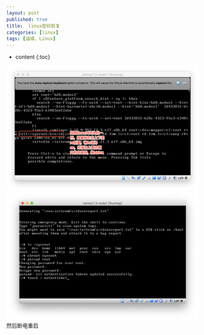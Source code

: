 ```yaml
---
layout: post
published: true
title:  linux密码恢复
categories: [linux]
tags: [运维、Linux]
---
```

* content
{:toc}

![](/styles/images/linux恢复密码1.jpg)
![](/styles/images/linux恢复密码2.jpg)
然后断电重启
